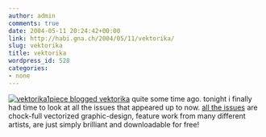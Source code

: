 ```yaml
---
author: admin
comments: true
date: 2004-05-11 20:24:42+00:00
link: http://habi.gna.ch/2004/05/11/vektorika/
slug: vektorika
title: vektorika
wordpress_id: 528
categories:
- none
---
```


[![vektorika1](http://habi.gna.ch/blog/images/vektorika1-tm.jpg)](http://habi.gna.ch/blog/images/vektorika1.gif)[piece blogged vektorika](https://pieceoplastic.com/index.php?p=1056) quite some time ago. 
tonight i finally had time to look at all the issues that appeared up to now.
[all the issues](http://www.vektorjunkie.com/mag.html) are chock-full vectorized graphic-design, feature work from many different artists, are just simply brilliant and downloadable for free!
  

